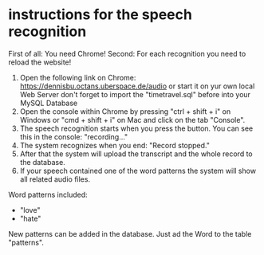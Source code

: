 # instructions for the speech recognition

First of all: You need Chrome!
Second: For each recognition you need to reload the website!

1. Open the following link on Chrome: https://dennisbu.octans.uberspace.de/audio or start it on yur own local Web Server
  don't forget to import the "timetravel.sql" before into your MySQL Database
2. Open the console within Chrome by pressing "ctrl + shift + i" on Windows or "cmd + shift + i" on Mac and click on the tab "Console".
4. The speech recognition starts when you press the button. You can see this in the console: "recording..."
5. The system recognizes when you end: "Record stopped."
6. After that the system will upload the transcript and the whole record to the database.
7. If your speech contained one of the word patterns the system will show all related audio files.

Word patterns included:
- "love"
- "hate"

New patterns can be added in the database. Just ad the Word to the table "patterns".
